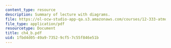 ```yaml
---
content_type: resource
description: Summary of lecture with diagrams.
file: https://ol-ocw-studio-app-qa.s3.amazonaws.com/courses/12-333-atmospheric-and-ocean-circulations-spring-2004/1fbd4d0549a973529cf57c55f846e51b_ch4_b.pdf
file_type: application/pdf
resourcetype: Document
title: ch4_b.pdf
uid: 1fbd4d05-49a9-7352-9cf5-7c55f846e51b
---
```

